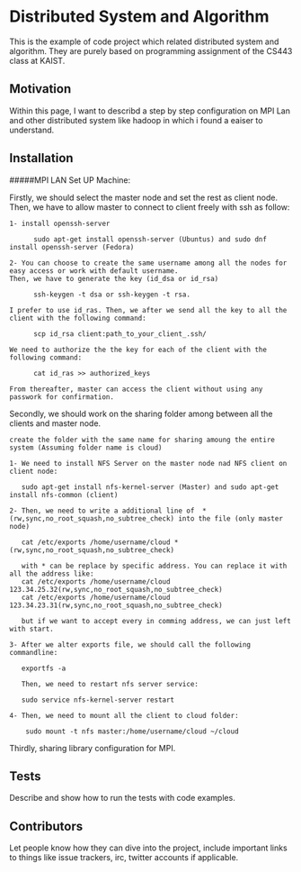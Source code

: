 # Distributed System and Algorithm

This is the example of code project which related distributed system and algorithm. They are purely based on programming assignment of the CS443 class at KAIST. 

## Motivation

Within this page, I want to describd a step by step configuration on MPI Lan and other distributed system like hadoop in which i found a eaiser to understand. 

## Installation

#####MPI LAN Set UP Machine:

Firstly, we should select the master node and set the rest as client node. Then, we have to allow master to connect to client freely with ssh as follow:

    1- install openssh-server  
    
          sudo apt-get install openssh-server (Ubuntus) and sudo dnf install openssh-server (Fedora)
          
    2- You can choose to create the same username among all the nodes for easy access or work with default username. 
    Then, we have to generate the key (id_dsa or id_rsa)
    
          ssh-keygen -t dsa or ssh-keygen -t rsa.
          
    I prefer to use id_ras. Then, we after we send all the key to all the client with the following command:
     
          scp id_rsa client:path_to_your_client_.ssh/
        
    We need to authorize the the key for each of the client with the following command:
      
          cat id_ras >> authorized_keys
        
    From thereafter, master can access the client without using any passwork for confirmation.
    
   
Secondly, we should work on the sharing folder among between all the clients and master node.

    create the folder with the same name for sharing amoung the entire system (Assuming folder name is cloud)
    
    1- We need to install NFS Server on the master node nad NFS client on client node:
       
       sudo apt-get install nfs-kernel-server (Master) and sudo apt-get install nfs-common (client)
     
    2- Then, we need to write a additional line of  *(rw,sync,no_root_squash,no_subtree_check) into the file (only master node) 
    
       cat /etc/exports /home/username/cloud *(rw,sync,no_root_squash,no_subtree_check)
       
       with * can be replace by specific address. You can replace it with all the address like:
       cat /etc/exports /home/username/cloud 123.34.25.32(rw,sync,no_root_squash,no_subtree_check)
       cat /etc/exports /home/username/cloud 123.34.23.31(rw,sync,no_root_squash,no_subtree_check)
       
       but if we want to accept every in comming address, we can just left with start.
       
    3- After we alter exports file, we should call the following commandline:
    
       exportfs -a
        
       Then, we need to restart nfs server service:
       
       sudo service nfs-kernel-server restart
        
    4- Then, we need to mount all the client to cloud folder:
    
        sudo mount -t nfs master:/home/username/cloud ~/cloud
       
    
Thirdly, sharing library configuration for MPI.

    


## Tests

Describe and show how to run the tests with code examples.

## Contributors

Let people know how they can dive into the project, include important links to things like issue trackers, irc, twitter accounts if applicable.
